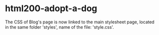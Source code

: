 # html200-adopt-a-dog

The CSS of Blog's page is now linked to the main stylesheet page, located in the same folder 'styles', name of the file: 'style.css'.
 